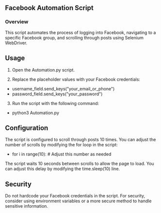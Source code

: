 ## Facebook Automation Script
### Overview
This script automates the process of logging into Facebook, navigating to a specific Facebook group, and scrolling through posts using Selenium WebDriver.

## Usage
1. Open the Automation.py script.
   
2. Replace the placeholder values with your Facebook credentials:
* username_field.send_keys("your_email_or_phone")
* password_field.send_keys("your_password")
  
3. Run the script with the following command:
* python3 Automation.py

## Configuration
The script is configured to scroll through posts 10 times. You can adjust the number of scrolls by modifying the for loop in the script:

* for i in range(10):  # Adjust this number as needed
  
The script waits 10 seconds between scrolls to allow the page to load. You can adjust this delay by modifying the time.sleep(10) line.
## Security
Do not hardcode your Facebook credentials in the script. For security, consider using environment variables or a more secure method to handle sensitive information.
